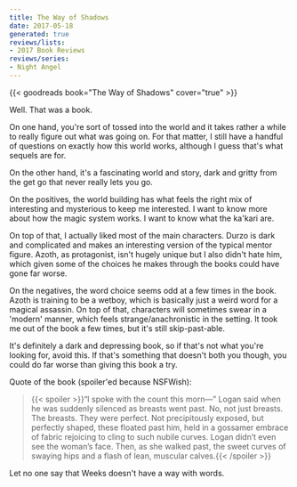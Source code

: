```yaml
---
title: The Way of Shadows
date: 2017-05-18
generated: true
reviews/lists:
- 2017 Book Reviews
reviews/series:
- Night Angel
---
```

{{< goodreads book="The Way of Shadows" cover="true" >}}

Well. That was a book.  

On one hand, you're sort of tossed into the world and it takes rather a while to really figure out what was going on. For that matter, I still have a handful of questions on exactly how this world works, although I guess that's what sequels are for.  

<!--more-->

On the other hand, it's a fascinating world and story, dark and gritty from the get go that never really lets you go.  

On the positives, the world building has what feels the right mix of interesting and mysterious to keep me interested. I want to know more about how the magic system works. I want to know what the ka'kari are.  

On top of that, I actually liked most of the main characters. Durzo is dark and complicated and makes an interesting version of the typical mentor figure. Azoth, as protagonist, isn't hugely unique but I also didn't hate him, which given some of the choices he makes through the books could have gone far worse.  

On the negatives, the word choice seems odd at a few times in the book. Azoth is training to be a wetboy, which is basically just a weird word for a magical assassin. On top of that, characters will sometimes swear in a 'modern' manner, which feels strange/anachronistic in the setting. It took me out of the book a few times, but it's still skip-past-able.  

It's definitely a dark and depressing book, so if that's not what you're looking for, avoid this. If that's something that doesn't both you though, you could do far worse than giving this book a try.  

Quote of the book (spoiler'ed because NSFWish):  

> {{< spoiler >}}“I spoke with the count this morn—” Logan said when he was suddenly silenced as breasts went past. No, not just breasts. The breasts. They were perfect. Not precipitously exposed, but perfectly shaped, these floated past him, held in a gossamer embrace of fabric rejoicing to cling to such nubile curves. Logan didn’t even see the woman’s face. Then, as she walked past, the sweet curves of swaying hips and a flash of lean, muscular calves.{{< /spoiler >}}

Let no one say that Weeks doesn't have a way with words.


